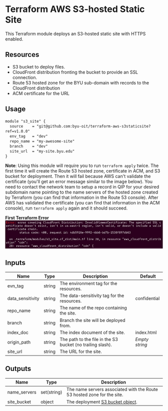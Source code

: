 # Terraform AWS S3-hosted Static Site

This Terraform module deploys an S3-hosted static site with HTTPS enabled.

## Resources

- S3 bucket to deploy files.
- CloudFront distribution fronting the bucket to provide an SSL connection.
- Route 53 hosted zone for the BYU sub-domain with records to the CloudFront distribution
- ACM certificate for the URL

## Usage
```hcl
module "s3_site" {
  source    = "git@github.com:byu-oit/terraform-aws-s3staticsite?ref=v1.0.0"
  env_tag   = "dev"
  repo_name = "my-awesome-site"
  branch    = "dev"
  site_url  = "my-site.byu.edu"
}
```

**Note**: Using this module will require you to run `terraform apply` twice. The first time it will create the Route 53 hosted zone, certificate in ACM, and S3 bucket for deployment. Then it will fail because AWS can't validate the certificate (you'll get an error message similar to the image below). You need to contact the network team to setup a record in QIP for your desired subdomain name pointing to the name servers of the hosted zone created by Terraform (you can find that information in the Route 53 console). After AWS has validated the certificate (you can find that information in the ACM console), run `terraform apply` again and it should succeed.

**First Terraform Error**
![First Terraform Error](readme/terraform-apply-1.png)

## Inputs
| Name | Type | Description | Default |
| --- | --- | --- | --- |
| evn_tag | string | The environment tag for the resources. |
| data_sensitivity | string | The data-sensitivity tag for the resources. | confidential |
| repo_name | string | The name of the repo containing the site. |
| branch | string | Branch the site will be deployed from. |
| index_doc | string | The index document of the site. | index.html |
| origin_path | string | The path to the file in the S3 bucket (no trailing slash). | *Empty string* |
| site_url | string | The URL for the site. |

## Outputs
| Name | Type | Description |
| --- | --- | --- |
| name_servers | set(string) | The name servers associated with the Route 53 hosted zone for the site. |
| site_bucket | object | The deployment [S3 bucket object](https://www.terraform.io/docs/providers/aws/r/s3_bucket.html#attributes-reference). |
